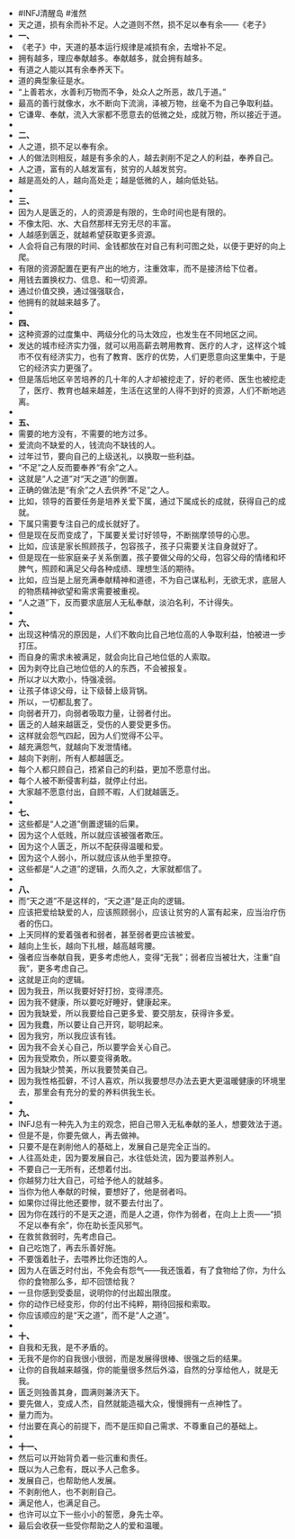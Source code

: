 - #INFJ清醒岛 #淮然
- 天之道，损有余而补不足。人之道则不然，损不足以奉有余——《老子》
- **一、**
- 《老子》中，天道的基本运行规律是减损有余，去增补不足。
- 拥有越多，理应奉献越多。奉献越多，就会拥有越多。
- 有道之人能以其有余奉养天下。
- 道的典型象征是水。
- “上善若水，水善利万物而不争，处众人之所恶，故几于道。”
- 最高的善行就像水，水不断向下流淌，泽被万物，丝毫不为自己争取利益。
- 它谦卑、奉献，流入大家都不愿意去的低微之处，成就万物，所以接近于道。
-
- **二、**
- 人之道，损不足以奉有余。
- 人的做法则相反，越是有多余的人，越去剥削不足之人的利益，奉养自己。
- 人之道，富有的人越发富有，贫穷的人越发贫穷。
- 越是高处的人，越向高处走；越是低微的人，越向低处钻。
-
- **三、**
- 因为人是匮乏的，人的资源是有限的，生命时间也是有限的。
- 不像太阳、水、大自然那样无穷无尽的丰富。
- 人越感到匮乏，就越希望获取更多资源。
- 人会将自己有限的时间、金钱都放在对自己有利可图之处，以便于更好的向上爬。
- 有限的资源配置在更有产出的地方，注重效率，而不是接济给下位者。
- 用钱去置换权力、信息、和一切资源。
- 通过价值交换，通过强强联合，
- 他拥有的就越来越多了。
-
- **四、**
- 这种资源的过度集中、两级分化的马太效应，也发生在不同地区之间。
- 发达的城市经济实力强，就可以用高薪去聘用教育、医疗的人才，这样这个城市不仅有经济实力，也有了教育、医疗的优势，人们更愿意向这里集中，于是它的经济实力更强了。
- 但是落后地区辛苦培养的几十年的人才却被挖走了，好的老师、医生也被挖走了，医疗、教育也越来越差，生活在这里的人得不到好的资源，人们不断地逃离。
-
- **五、**
- 需要的地方没有，不需要的地方过多。
- 爱流向不缺爱的人，钱流向不缺钱的人。
- 过年过节，要向自己的上级送礼，以换取一些利益。
- “不足”之人反而要奉养“有余”之人。
- 这就是“人之道”对“天之道”的倒置。
- 正确的做法是“有余”之人去供养“不足”之人。
- 比如，领导的首要任务是培养关爱下属，通过下属成长的成就，获得自己的成就。
- 下属只需要专注自己的成长就好了。
- 但是现在反而变成了，下属要关爱讨好领导，不断揣摩领导的心思。
- 比如，应该是家长照顾孩子，包容孩子，孩子只需要关注自身就好了。
- 但是现在一些家庭亲子关系倒置，孩子要做父母的父母，包容父母的情绪和坏脾气，照顾和满足父母各种成绩、理想生活的期待。
- 比如，应当是上层充满奉献精神和道德，不为自己谋私利，无欲无求，底层人的物质精神欲望和需求需要被重视。
- “人之道”下，反而要求底层人无私奉献，淡泊名利，不计得失。
-
- **六、**
- 出现这种情况的原因是，人们不敢向比自己地位高的人争取利益，怕被进一步打压。
- 而自身的需求未被满足，就会向比自己地位低的人索取。
- 因为剥夺比自己地位低的人的东西，不会被报复。
- 所以才以大欺小，恃强凌弱。
- 让孩子体谅父母，让下级替上级背锅。
- 所以，一切都乱套了。
- 向弱者开刀，向弱者吸取力量，让弱者付出。
- 匮乏的人越来越匮乏，受伤的人要受更多伤。
- 这样就会怨气四起，因为人们觉得不公平。
- 越充满怨气，就越向下发泄情绪。
- 越向下剥削，所有人都越匮乏。
- 每个人都只顾自己，捂紧自己的利益，更加不愿意付出。
- 每个人被不断侵害利益，就停止付出。
- 大家越不愿意付出，自顾不暇，人们就越匮乏。
-
- **七、**
- 这些都是“人之道”倒置逻辑的后果。
- 因为这个人低贱，所以就应该被强者欺压。
- 因为这个人匮乏，所以不配获得温暖和爱。
- 因为这个人弱小，所以就应该从他手里掠夺。
- 这些都是“人之道”的逻辑，久而久之，大家就都信了。
-
- **八、**
- 而“天之道”不是这样的，“天之道”是正向的逻辑。
- 应该把爱给缺爱的人，应该照顾弱小，应该让贫穷的人富有起来，应当治疗伤者的伤口。
- 上天同样的爱着强者和弱者，甚至弱者更应该被爱。
- 越向上生长，越向下扎根，越高越弯腰。
- 强者应当奉献自我，更多考虑他人，变得“无我”；弱者应当被壮大，注重“自我”，更多考虑自己。
- 这就是正向的逻辑。
- 因为我丑，所以我要好好打扮，变得漂亮。
- 因为我不健康，所以要吃好睡好，健康起来。
- 因为我缺爱，所以我要给自己更多爱、要交朋友，获得许多爱。
- 因为我蠢，所以要让自己开窍，聪明起来。
- 因为我穷，所以我应该有钱。
- 因为我不会关心自己，所以要学会关心自己。
- 因为我受欺负，所以要变得勇敢。
- 因为我缺少赞美，所以我要赞美自己。
- 因为我性格孤僻，不讨人喜欢，所以我要想尽办法去更大更温暖健康的环境里去，那里会有充分的爱的养料供我生长。
-
- **九、**
- INFJ总有一种先入为主的观念，把自己带入无私奉献的圣人，想要效法于道。
- 但是不是，你要先做人，再去做神。
- 只要不是在剥削他人的基础上，发展自己是完全正当的。
- 人往高处走，因为要发展自己，水往低处流，因为要滋养别人。
- 不要自己一无所有，还想着付出。
- 你越努力壮大自己，可给予他人的就越多。
- 当你为他人奉献的时候，要想好了，他是弱者吗。
- 如果你过得比他还要惨，就不要去付出了。
- 因为你在践行的不是天之道，而是人之道，你作为弱者，在向上上贡——“损不足以奉有余”，你在助长歪风邪气。
- 在救贫救弱时，先考虑自己。
- 自己吃饱了，再去乐善好施。
- 不要饿着肚子，去喂养比你还饱的人。
- 因为人在匮乏时付出，不免会有怨气——我还饿着，有了食物给了你，为什么你的食物那么多，却不回馈给我？
- 一旦你感到受委屈，说明你的付出超出限度。
- 你的动作已经变形，你的付出不纯粹，期待回报和索取。
- 你应该顺应的是“天之道”，而不是“人之道”。
-
- **十、**
- 自我和无我，是不矛盾的。
- 无我不是你的自我很小很弱，而是发展得很棒、很强之后的结果。
- 让你的自我越来越强，你的能量很多然后外溢，自然的分享给他人，就是无我。
- 匮乏则独善其身，圆满则兼济天下。
- 要先做人，变成人杰，自然就能造福大众，慢慢拥有一点神性了。
- 量力而为。
- 付出要在真心的前提下，而不是压抑自己需求、不尊重自己的基础上。
-
- **十一、**
- 然后可以开始背负着一些沉重和责任。
- 既以为人己愈有，既以予人己愈多。
- 发展自己，也帮助他人发展。
- 不剥削他人，也不剥削自己。
- 满足他人，也满足自己。
- 也许可以立下一些小小的誓愿，身先士卒。
- 最后会收获一些受你帮助之人的爱和温暖。